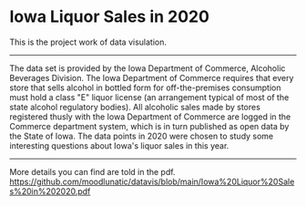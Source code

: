 # Iowa Liquor Sales in 2020
This is the project work of data visulation.

----

The data set is provided by the Iowa Department of Commerce, Alcoholic Beverages Division. The Iowa Department of Commerce requires that every store that sells
alcohol in bottled form for off-the-premises consumption must hold a class "E" liquor license (an arrangement typical of most of the state alcohol regulatory bodies). All alcoholic sales made by stores registered thusly with the Iowa Department of Commerce are logged in the Commerce department system, which is in turn published
as open data by the State of Iowa. The data points in 2020 were chosen to study some interesting questions about Iowa's liquor sales in this year. 

---

More details you can find are told in the pdf.
https://github.com/moodlunatic/datavis/blob/main/Iowa%20Liquor%20Sales%20in%202020.pdf
